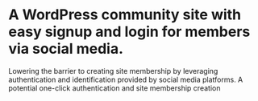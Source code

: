 A WordPress community site with easy signup and login for members via social media. 
===============================

Lowering the barrier to creating site membership by leveraging authentication and identification provided by social media platforms.  A potential one-click authentication and site membership creation


